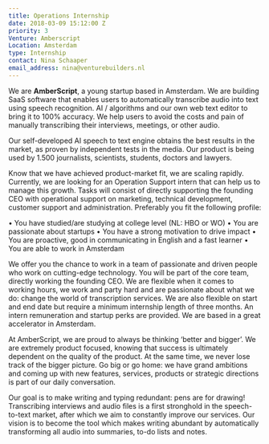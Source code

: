 ```yaml
---
title: Operations Internship
date: 2018-03-09 15:12:00 Z
priority: 3
Venture: Amberscript
Location: Amsterdam
type: Internship
contact: Nina Schaaper
email_address: nina@venturebuilders.nl
---
```


We are **AmberScript**, a young startup based in Amsterdam. We are building SaaS software that enables users to automatically transcribe audio into text using speech recognition. AI / algorithms and our own web text editor to bring it to 100% accuracy. We help users to avoid the costs and pain of manually transcribing their interviews, meetings, or other audio.


Our self-developed AI speech to text engine obtains the best results in the market, as proven by independent tests in the media. Our product is being used by 1.500 journalists, scientists, students, doctors and lawyers.


Know that we have achieved product-market fit, we are scaling rapidly. Currently, we are looking for an Operation Support intern that can help us to manage this growth. Tasks will consist of directly supporting the founding CEO with operational support on marketing, technical development, customer support and administration. Preferably you fit the following profile:

•   You have studied/are studying at college level (NL: HBO or WO)
•   You are passionate about startups
•   You have a strong motivation to drive impact
•   You are proactive, good in communicating in English and a fast learner
•   You are able to work in Amsterdam

We offer you the chance to work in a team of passionate and driven people who work on cutting-edge technology. You will be part of the core team, directly working the founding CEO. We are flexible when it comes to working hours, we work and party hard and are passionate about what we do: change the world of transcription services. We are also flexible on start and end date but require a minimum internship length of three months. An intern remuneration and startup perks are provided. We are based in a great accelerator in Amsterdam.


At AmberScript, we are proud to always be thinking ‘better and bigger’. We are extremely product focused, knowing that success is ultimately dependent on the quality of the product. At the same time, we never lose track of the bigger picture. Go big or go home: we have grand ambitions and coming up with new features, services, products or strategic directions is part of our daily conversation.


Our goal is to make writing and typing redundant: pens are for drawing! Transcribing interviews and audio files is a first stronghold in the speech-to-text market, after which we aim to constantly improve our services. Our vision is to become the tool which makes writing abundant by automatically transforming all audio into summaries, to-do lists and notes.